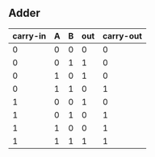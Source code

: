 ## Adder

| carry-in | A   | B   | out | carry-out |
| -------- | --- | --- | --- | --------- |
| 0        | 0   | 0   | 0   | 0         |
| 0        | 0   | 1   | 1   | 0         |
| 0        | 1   | 0   | 1   | 0         |
| 0        | 1   | 1   | 0   | 1         |
| 1        | 0   | 0   | 1   | 0         |
| 1        | 0   | 1   | 0   | 1         |
| 1        | 1   | 0   | 0   | 1         |
| 1        | 1   | 1   | 1   | 1         |
